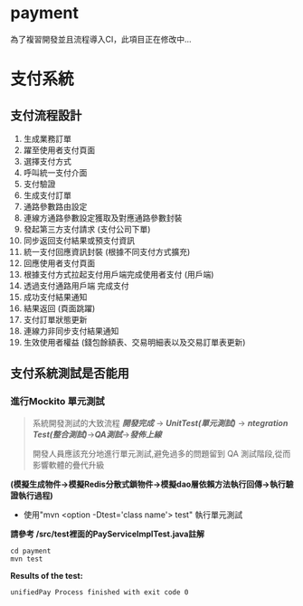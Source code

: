 # payment

為了複習開發並且流程導入CI，此項目正在修改中...

# 支付系統

## 支付流程設計

1. 生成業務訂單
1. 躍至使用者支付頁面
1. 選擇支付方式
1. 呼叫統一支付介面
1. 支付驗證
1. 生成支付訂單
1. 通路參數路由設定
1. 連線方通路參數設定獲取及對應通路參數封裝
1. 發起第三方支付請求 (支付公司下單)
1. 同步返回支付結果或預支付資訊
1. 統一支付回應資訊封裝 (根據不同支付方式擴充)
1. 回應使用者支付頁面
1. 根據支付方式拉起支付用戶端完成使用者支付 (用戶端)
1. 透過支付通路用戶端 完成支付
1. 成功支付結果通知
1. 結果返回 (頁面跳躍)
1. 支付訂單狀態更新
1. 連線力非同步支付結果通知
1. 生效使用者權益 (錢包餘額表、交易明細表以及交易訂單表更新)


## 支付系統測試是否能用

### 進行Mockito 單元測試

  >系統開發測試的大致流程 ***開發完成*** → ***UnitTest(單元測試)*** →  ***ntegration Test(整合測試)***→***QA測試***→***發佈上線***  
  >
>
  >開發人員應該充分地進行單元測試,避免過多的問題留到 QA 測試階段,從而影響軟體的疊代升級  
  

**(模擬生成物件→模擬Redis分散式鎖物件→模擬dao層依賴方法執行回傳→執行驗證執行過程)**

* 使用"mvn <option -Dtest='class name'> test" 執行單元測試

**請參考 /src/test裡面的PayServiceImplTest.java註解**

```
cd payment
mvn test
```
  
**Results of the test:**
```
unifiedPay Process finished with exit code 0
```

